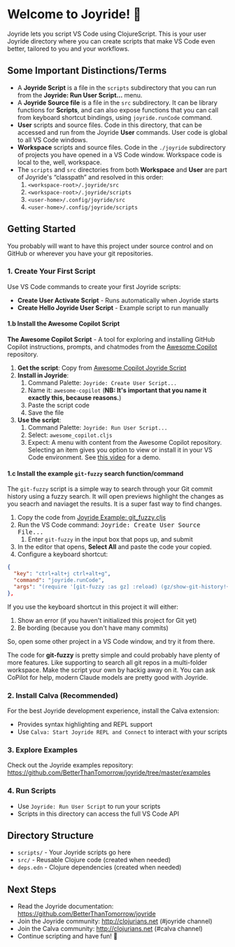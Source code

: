 # Welcome to Joyride! 🎸

Joyride lets you script VS Code using ClojureScript. This is your user Joyride
directory where you can create scripts that make VS Code even better, tailored
to you and your workflows.

## Some Important Distinctions/Terms

- A **Joyride Script** is a file in the `scripts` subdirectory that you can
  run from the **Joyride: Run User Script...** menu.
- A **Joyride Source file** is a file in the `src` subdirectory. It can be library
  functions for **Scripts**, and can also expose functions that you can call
  from keyboard shortcut bindings, using `joyride.runCode` command.
- **User** scripts and source files. Code in this directory, that can be accessed
  and run from the Joyride **User** commands. User code is global to all VS Code
  windows.
- **Workspace** scripts and source files. Code in the `./joyride` subdirectory of
  projects you have opened in a VS Code window. Workspace code is local to the,
  well, workspace.
- The `scripts` and `src` directories from both **Workspace** and **User** are
  part of Joyride's “classpath” and resolved in this order:
  1. `<workspace-root>/.joyride/src`
  1. `<workspace-root>/.joyride/scripts`
  1. `<user-home>/.config/joyride/src`
  1. `<user-home>/.config/joyride/scripts`

## Getting Started

You probably will want to have this project under source control and on GitHub
or wherever you have your git repositories.

### 1. Create Your First Script
Use VS Code commands to create your first Joyride scripts:
- **Create User Activate Script** - Runs automatically when Joyride starts
- **Create Hello Joyride User Script** - Example script to run manually

#### 1.b Install the Awesome Copilot Script

**The Awesome Copilot Script** - A tool for exploring and installing GitHub Copilot instructions, prompts, and chatmodes from the [Awesome Copilot](https://github.com/github/awesome-copilot) repository.

1. **Get the script**: Copy from [Awesome Copilot Joyride Script](https://pez.github.io/awesome-copilot-index/awesome-copilot-script)
2. **Install in Joyride**:
   1. Command Palette: `Joyride: Create User Script...`
   2. Name it: `awesome-copilot` (**NB: It's important that you name it exactly this, because reasons.**)
   3. Paste the script code
   4. Save the file
3. **Use the script**:
   1. Command Palette: `Joyride: Run User Script...`
   2. Select: `awesome_copilot.cljs`
   3. Expect: A menu with content from the Awesome Copilot repository. Selecting an item gives you option to view or install it in your VS Code environment. See [this video](https://www.youtube.com/watch?v=AiL8LurZgSI) for a demo.

#### 1.c Install the example `git-fuzzy` search function/command

The `git-fuzzy` script is a simple way to search through your Git commit history using a fuzzy search. It will open previews highlight the changes as you seacrh and naviaget the results. It is a super fast way to find changes.

1. Copy the code from [Joyride Example: git_fuzzy.cljs](https://raw.githubusercontent.com/BetterThanTomorrow/joyride/refs/heads/master/examples/.joyride/src/git_fuzzy.cljs)
1. Run the VS Code command: <kbd>Joyride: Create User Source File...</kbd>
    1. Enter `git-fuzzy` in the input box that pops up, and submit
1. In the editor that opens, **Select All** and paste the code your copied.
1. Configure a keyboard shortcut:
  ```json
  {
    "key": "ctrl+alt+j ctrl+alt+g",
    "command": "joyride.runCode",
    "args": "(require '[git-fuzzy :as gz] :reload) (gz/show-git-history!+)"
  },
  ```

If you use the keyboard shortcut in this project it will either:
1. Show an error (if you haven't initialized this project for Git yet)
1. Be bording (because you don't have many commits)

So, open some other project in a VS Code window, and try it from there.

The code for **git-fuzzy** is pretty simple and could probably have plenty of more features. Like supporting to search all git repos in a multi-folder workspace. Make the script your own by hackig away on it. You can ask CoPilot for help, modern Claude models are pretty good with Joyride.

### 2. Install Calva (Recommended)
For the best Joyride development experience, install the Calva extension:
- Provides syntax highlighting and REPL support
- Use `Calva: Start Joyride REPL and Connect` to interact with your scripts

### 3. Explore Examples
Check out the Joyride examples repository:
https://github.com/BetterThanTomorrow/joyride/tree/master/examples

### 4. Run Scripts
- Use `Joyride: Run User Script` to run your scripts
- Scripts in this directory can access the full VS Code API

## Directory Structure

- `scripts/` - Your Joyride scripts go here
- `src/` - Reusable Clojure code (created when needed)
- `deps.edn` - Clojure dependencies (created when needed)

## Next Steps

- Read the Joyride documentation: https://github.com/BetterThanTomorrow/joyride
- Join the Joyride community: http://clojurians.net (#joyride channel)
- Join the Calva community: http://clojurians.net (#calva channel)
- Continue scripting and have fun! 🎉
